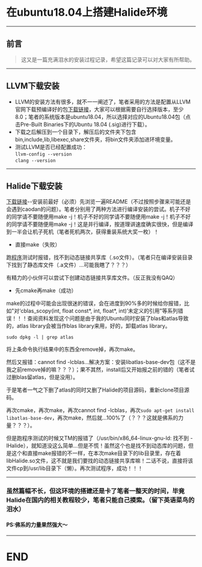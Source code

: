 # 在ubuntu18.04上搭建Halide环境
---  
## 前言
>这又是一篇充满泪水的安装过程记录，希望这篇记录可以对大家有所帮助。  
---  
## LLVM下载安装
* LLVM的安装方法有很多，就不一一阐述了，笔者采用的方法是配置从LLVM官网下载预编译好的包[下载链接](http://releases.llvm.org/download.html)，大家可以根据需要自行选择版本，至少8.0；笔者的系统版本是ubuntu18.04，所以选择对应的Ubuntu18.04包（点击Pre-Built Binaries下的Ubuntu 18.04 (.sig)进行下载）。  
* 下载之后解压到一个目录下，解压后的文件夹下包含bin,include,lib,libexec,share文件夹，将bin文件夹添加进环境变量。   
* 测试LLVM是否已经配置成功：    
  `llvm-config --version`    
  `clang --version`     

---  
## Halide下载安装
[下载链接](https://github.com/halide/Halide)--安装前最好（必须）先浏览一遍README（不过按照步骤来可能还是会遇到caodan的问题）。笔者分别用了两种方法进行编译安装的尝试。机子不好的同学请不要随便用make -j！机子不好的同学请不要随便用make -j！机子不好的同学请不要随便用make -j！这是并行编译，按道理讲速度确实很快，但是编译到一半会让机子死机（笔者死机两次，获得重装系统大奖一枚）！    
* 直接make（失败）   
    
跑[程序](https://blog.csdn.net/luzhanbo207/article/details/78655484)测试时报错，找不到动态链接共享库（.so文件）。（笔者只在编译安装目录下找到了静态库文件（.a文件）...可能我瞎了？？？）  
   
有精力的小伙伴可以尝试下创建动态链接共享库文件。（反正我没有QAQ）   
  
* 先cmake再make（成功）  
    
make的过程中可能会出现很迷的错误，会在进度到90%多的时候给你报错，比如"对‘cblas_scopy(int, float const*, int, float*, int)’未定义的引用"等系列错误！！！查阅资料发现这个问题是由于我的Ubuntu同时安装了blas和atlas导致的，atlas library会被当作blas library来用，好的，卸载atlas library。    
   
  `sudo dpkg -l | grep atlas`    
    
将上条命令执行结果中的东西全remove掉，再次make。
    
然后又报错：cannot find -lcblas...解决方案：安装libatlas-base-dev包（这不是我之前remove掉的嘛？？？）；果不其然，install后又开始报之前的错的（笔者试过删blas留atlas，但是没用）。    
    
于是笔者一气之下删了atlas的同时又删了Halide的项目源码，重新clone项目源码。   
    
再次cmake，再次make，再次cannot find -lcblas，再次`sudo apt-get install libatlas-base-dev`，再次make，然后就...100%了（？？？这就是佛系的力量？？？）。   
   
但是跑程序测试的时候又TM的报错了（/usr/bin/x86_64-linux-gnu-ld: 找不到 -lHalide），就知道没这么简单...但是不慌！虽然这个也是找不到动态库的问题，但是这个和直接make报错的不一样，在本次make目录下的lib目录里，存在着libHalide.so文件，这不就是我们要找的动态链接共享库嘛！二话不说，直接将该文件cp到/usr/lib目录下（懒）。再次测试程序，成功！！！  
   
---  
### 虽然篇幅不长，但这环境的搭建还是卡了笔者一整天的时间，毕竟Halide在国内的相关教程较少，笔者只能自己摸索。（留下英语菜鸟的泪水）  
#### PS:佛系的力量果然强大～     
---   
# END  

